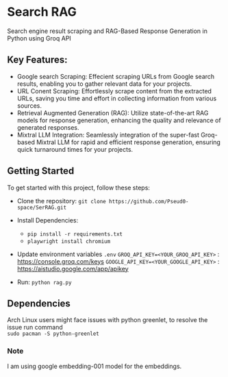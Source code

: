 # Search RAG
Search engine result scraping and RAG-Based Response Generation in Python using Groq API

## Key Features:
* Google search Scraping: Effecient scraping URLs from Google search results, enabling you to gather relevant data for your projects.
* URL Conent Scraping: Effortlessly scrape content from the extracted URLs, saving you time and effort in collecting information from various sources.
* Retrieval Augmented Generation (RAG): Utilize state-of-the-art RAG models for response generation, enhancing the quality and relevance of generated responses.
* Mixtral LLM Integration: Seamlessly integration of  the super-fast Groq-based Mixtral LLM for rapid and efficient response generation, ensuring quick turnaround times for your projects.


## Getting Started

To get started with this project, follow these steps:

*  Clone the repository: ```git clone https://github.com/Pseud0-space/SerRAG.git```
*  Install Dependencies:
      * ```pip install -r requirements.txt```
      * ```playwright install chromium```
 
* Update environment variables ```.env```
     ```GROQ_API_KEY=<YOUR_GROQ_API_KEY>``` : https://console.groq.com/keys
     ```GOOGLE_API_KEY=<YOUR_GOOGLE_API_KEY>``` : https://aistudio.google.com/app/apikey
  
*  Run: ```python rag.py```

## Dependencies
Arch Linux users might face issues with python greenlet, to resolve the issue run command   
```sudo pacman -S python-greenlet```

### Note
I am using google embedding-001 model for the embeddings.
